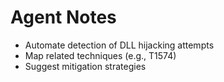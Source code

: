 # Agent Notes

- Automate detection of DLL hijacking attempts
- Map related techniques (e.g., T1574)
- Suggest mitigation strategies
